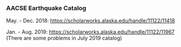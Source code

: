 ### AACSE Earthquake Catalog

May. - Dec. 2018: https://scholarworks.alaska.edu/handle/11122/11418

Jan. - Aug. 2019: https://scholarworks.alaska.edu/handle/11122/11967 (There are some problems in July 2019 catalog)
